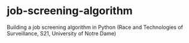 # job-screening-algorithm
Building a job screening algorithm in Python (Race and Technologies of Surveillance, S21, University of Notre Dame)
